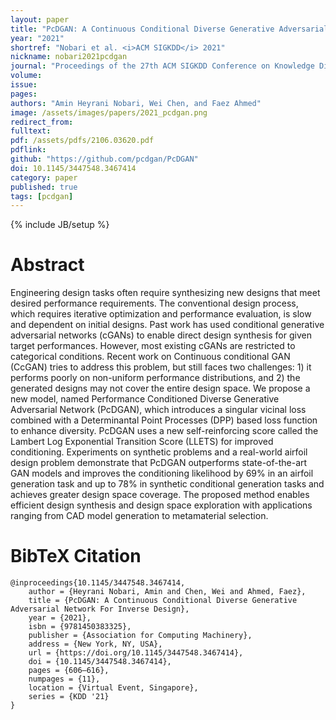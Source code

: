 ```yaml
---
layout: paper
title: "PcDGAN: A Continuous Conditional Diverse Generative Adversarial Network For Inverse Design"
year: "2021"
shortref: "Nobari et al. <i>ACM SIGKDD</i> 2021"
nickname: nobari2021pcdgan
journal: "Proceedings of the 27th ACM SIGKDD Conference on Knowledge Discovery and Data Mining (KDD ’21)"
volume: 
issue: 
pages: 
authors: "Amin Heyrani Nobari, Wei Chen, and Faez Ahmed"
image: /assets/images/papers/2021_pcdgan.png
redirect_from: 
fulltext: 
pdf: /assets/pdfs/2106.03620.pdf
pdflink: 
github: "https://github.com/pcdgan/PcDGAN"
doi: 10.1145/3447548.3467414
category: paper
published: true
tags: [pcdgan]
---
```

{% include JB/setup %}

# Abstract 

Engineering design tasks often require synthesizing new designs that meet desired performance requirements. The conventional design process, which requires iterative optimization and performance evaluation, is slow and dependent on initial designs. Past work has used conditional generative adversarial networks (cGANs) to enable direct design synthesis for given target performances. However, most existing cGANs are restricted to categorical conditions. Recent work on Continuous conditional GAN (CcGAN) tries to address this problem, but still faces two challenges: 1) it performs poorly on non-uniform performance distributions, and 2) the generated designs may not cover the entire design space. We propose a new model, named Performance Conditioned Diverse Generative Adversarial Network (PcDGAN), which introduces a singular vicinal loss combined with a Determinantal Point Processes (DPP) based loss function to enhance diversity. PcDGAN uses a new self-reinforcing score called the Lambert Log Exponential Transition Score (LLETS) for improved conditioning. Experiments on synthetic problems and a real-world airfoil design problem demonstrate that PcDGAN outperforms state-of-the-art GAN models and improves the conditioning likelihood by 69% in an airfoil generation task and up to 78% in synthetic conditional generation tasks and achieves greater design space coverage. The proposed method enables efficient design synthesis and design space exploration with applications ranging from CAD model generation to metamaterial selection.



# BibTeX Citation

```
@inproceedings{10.1145/3447548.3467414,
	author = {Heyrani Nobari, Amin and Chen, Wei and Ahmed, Faez},
	title = {PcDGAN: A Continuous Conditional Diverse Generative Adversarial Network For Inverse Design},
	year = {2021},
	isbn = {9781450383325},
	publisher = {Association for Computing Machinery},
	address = {New York, NY, USA},
	url = {https://doi.org/10.1145/3447548.3467414},
	doi = {10.1145/3447548.3467414},
	pages = {606–616},
	numpages = {11},
	location = {Virtual Event, Singapore},
	series = {KDD '21}
}
```

